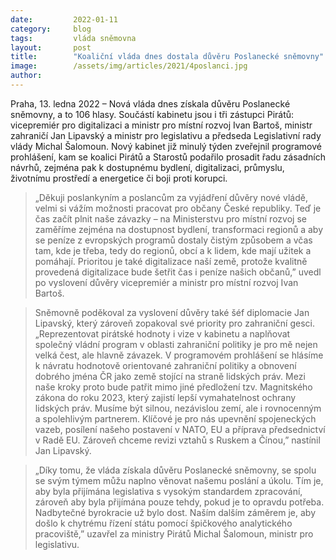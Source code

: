 ```yaml
---
date:         2022-01-11
category:     blog
tags:         vláda sněmovna
layout:       post
title:        "Koaliční vláda dnes dostala důvěru Poslanecké sněmovny"
image:        /assets/img/articles/2021/4poslanci.jpg
author:       
---
```





Praha, 13. ledna 2022 – Nová vláda dnes získala důvěru Poslanecké sněmovny, a to 106 hlasy.  Součástí kabinetu jsou i tři zástupci Pirátů: vicepremiér pro digitalizaci a ministr pro místní rozvoj Ivan Bartoš, ministr zahraničí Jan Lipavský a ministr pro legislativu a předseda Legislativní rady vlády Michal Šalomoun. Nový kabinet již minulý týden zveřejnil programové prohlášení, kam se koalici Pirátů a Starostů podařilo prosadit řadu zásadních návrhů, zejména pak k dostupnému bydlení, digitalizaci, průmyslu, životnímu prostředí a energetice či boji proti korupci.

> „Děkuji poslankyním a poslancům za vyjádření důvěry nové vládě, velmi si vážím možnosti pracovat pro občany České republiky. Teď je čas začít plnit naše závazky – na Ministerstvu pro místní rozvoj se zaměříme zejména na dostupnost bydlení, transformaci regionů a aby se peníze z evropských programů dostaly čistým způsobem a včas tam, kde je třeba, tedy do regionů, obcí a k lidem, kde mají užitek a pomáhají. Prioritou je také digitalizace naší země, protože kvalitně provedená digitalizace bude šetřit čas i peníze našich občanů,” uvedl po vyslovení důvěry vicepremiér a ministr pro místní rozvoj Ivan Bartoš.

> Sněmovně poděkoval za vyslovení důvěry také šéf diplomacie Jan Lipavský, který zároveň zopakoval své priority pro zahraniční gesci. „Reprezentovat pirátské hodnoty i vize v kabinetu a naplňovat společný vládní program v oblasti zahraniční politiky je pro mě nejen velká čest, ale hlavně závazek. V programovém prohlášení se hlásíme k návratu hodnotově orientované zahraniční politiky a obnovení dobrého jména ČR jako země stojící na straně lidských práv. Mezi naše kroky proto bude patřit mimo jiné předložení tzv. Magnitského zákona do roku 2023, který zajistí lepší vymahatelnost ochrany lidských práv. Musíme být silnou, nezávislou zemí, ale i rovnocenným a spolehlivým partnerem. Klíčové je pro nás upevnění spojeneckých vazeb, posílení našeho postavení v NATO, EU a příprava předsednictví v Radě EU. Zároveň chceme revizi vztahů s Ruskem a Čínou,” nastínil Jan Lipavský.  

> „Díky tomu, že vláda získala důvěru Poslanecké sněmovny, se spolu se svým týmem můžu naplno věnovat našemu poslání a úkolu. Tím je, aby byla přijímána legislativa s vysokým standardem zpracování, zároveň aby byla přijímána pouze tehdy, pokud je to opravdu potřeba. Nadbytečné byrokracie už bylo dost. Naším dalším záměrem je, aby došlo k chytrému řízení státu pomocí špičkového analytického pracoviště,” uzavřel za ministry Pirátů Michal Šalomoun, ministr pro legislativu.


